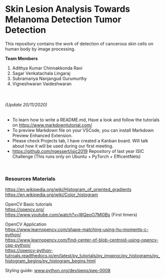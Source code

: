 # Skin Lesion Analysis Towards Melanoma Detection Tumor Detection

This repository contains the work of detection of cancerous skin cells on human body by image processing.

__Team Members__
1. Adithya Kumar Chinnakkonda Ravi
2. Sagar Venkatachala Lingaraj
3. Subramanya Nanjangud Gurumurthy
4. Vigneshwaran Vaideshwaran 

</br>

###### (Update 20/11/2020)
- To learn how to write a README.md, Have a look and follow the tutorials on https://www.markdowntutorial.com/
- To preview Markdown file on your VSCode, you can install Markdown Preview Enhanced Extension.
- Please check Projects tab, I have created a Kanban board. Will talk about how it will be used during our first meeting. 
- https://github.com/ngessert/isic2019 Repository of last year ISIC Challenge (This runs only on Ubuntu + PyTorch + EfficentNets)

</br>

### Resources Materials
https://en.wikipedia.org/wiki/Histogram_of_oriented_gradients </br>
https://en.wikipedia.org/wiki/Color_histogram </br>

OpenCV Basic tutorials </br>
https://opencv.org/ </br>
https://www.youtube.com/watch?v=WQeoO7MI0Bs (First timers)

OpenCV Application </br>
https://www.learnopencv.com/shape-matching-using-hu-moments-c-python/ </br>
https://www.learnopencv.com/find-center-of-blob-centroid-using-opencv-cpp-python/ </br>
https://opencv-python-tutroals.readthedocs.io/en/latest/py_tutorials/py_imgproc/py_histograms/py_histogram_begins/py_histogram_begins.html

Styling guide: www.python.org/dev/peps/pep-0008
